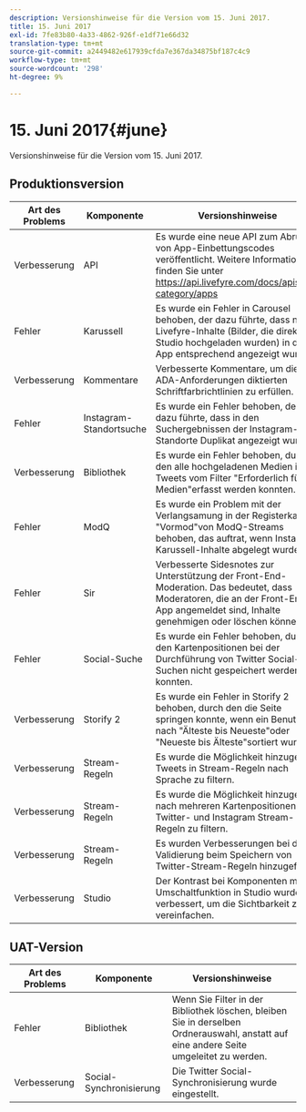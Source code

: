 ```yaml
---
description: Versionshinweise für die Version vom 15. Juni 2017.
title: 15. Juni 2017
exl-id: 7fe83b80-4a33-4862-926f-e1df71e66d32
translation-type: tm+mt
source-git-commit: a2449482e617939cfda7e367da34875bf187c4c9
workflow-type: tm+mt
source-wordcount: '298'
ht-degree: 9%

---
```


# 15. Juni 2017{#june}

Versionshinweise für die Version vom 15. Juni 2017.

## Produktionsversion

| **Art des Problems** | **Komponente** | **Versionshinweise** |
|---|---|---|
| Verbesserung | API | Es wurde eine neue API zum Abrufen von App-Einbettungscodes veröffentlicht. Weitere Informationen finden Sie unter https://api.livefyre.com/docs/apis/by-category/apps |
| Fehler | Karussell | Es wurde ein Fehler in Carousel behoben, der dazu führte, dass native Livefyre-Inhalte (Bilder, die direkt in Studio hochgeladen wurden) in der App entsprechend angezeigt wurden. |
| Verbesserung | Kommentare | Verbesserte Kommentare, um die von ADA-Anforderungen diktierten Schriftfarbrichtlinien zu erfüllen. |
| Fehler | Instagram-Standortsuche | Es wurde ein Fehler behoben, der dazu führte, dass in den Suchergebnissen der Instagram-Standorte Duplikat angezeigt wurden. |
| Verbesserung | Bibliothek | Es wurde ein Fehler behoben, durch den alle hochgeladenen Medien in Tweets vom Filter &quot;Erforderlich für Medien&quot;erfasst werden konnten. |
| Fehler | ModQ | Es wurde ein Problem mit der Verlangsamung in der Registerkarte &quot;Vormod&quot;von ModQ-Streams behoben, das auftrat, wenn Instagram Karussell-Inhalte abgelegt wurden. |
| Fehler | Sir | Verbesserte Sidesnotes zur Unterstützung der Front-End-Moderation. Das bedeutet, dass Moderatoren, die an der Front-End-App angemeldet sind, Inhalte genehmigen oder löschen können. |
| Fehler | Social-Suche | Es wurde ein Fehler behoben, durch den Kartenpositionen bei der Durchführung von Twitter Social-Suchen nicht gespeichert werden konnten. |
| Verbesserung | Storify 2 | Es wurde ein Fehler in Storify 2 behoben, durch den die Seite springen konnte, wenn ein Benutzer nach &quot;Älteste bis Neueste&quot;oder &quot;Neueste bis Älteste&quot;sortiert wurde. |
| Verbesserung | Stream-Regeln | Es wurde die Möglichkeit hinzugefügt, Tweets in Stream-Regeln nach Sprache zu filtern. |
| Verbesserung | Stream-Regeln | Es wurde die Möglichkeit hinzugefügt, nach mehreren Kartenpositionen in Twitter- und Instagram Stream-Regeln zu filtern. |
| Verbesserung | Stream-Regeln | Es wurden Verbesserungen bei der Validierung beim Speichern von Twitter-Stream-Regeln hinzugefügt. |
| Verbesserung | Studio | Der Kontrast bei Komponenten mit Umschaltfunktion in Studio wurde verbessert, um die Sichtbarkeit zu vereinfachen. |

## UAT-Version

| **Art des Problems** | **Komponente** | **Versionshinweise** |
|---|---|---|
| Fehler | Bibliothek | Wenn Sie Filter in der Bibliothek löschen, bleiben Sie in derselben Ordnerauswahl, anstatt auf eine andere Seite umgeleitet zu werden. |
| Verbesserung | Social-Synchronisierung | Die Twitter Social-Synchronisierung wurde eingestellt. |
